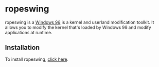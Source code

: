 # ropeswing

ropeswing is a [Windows 96](https://windows96.net/) is a kernel and userland modification toolkit. It allows you to modify the kernel that's loaded by Windows 96 and modify applications at runtime.

## Installation
To install ropeswing, [click here](https://w96.kasi.workers.dev/install?bundle=ci).
